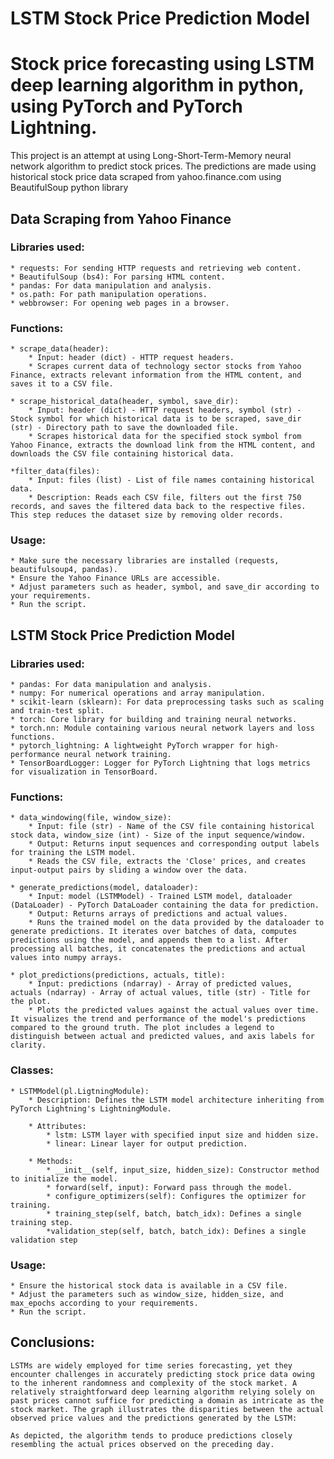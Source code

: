 # LSTM Stock Price Prediction Model

# Stock price forecasting using LSTM deep learning algorithm in python, using PyTorch and PyTorch Lightning.

This project is an attempt at using Long-Short-Term-Memory neural network algorithm to predict stock prices. 
The predictions are made using historical stock price data scraped from yahoo.finance.com using BeautifulSoup python library 


## Data Scraping from Yahoo Finance

### Libraries used:
    * requests: For sending HTTP requests and retrieving web content.
    * BeautifulSoup (bs4): For parsing HTML content.
    * pandas: For data manipulation and analysis.
    * os.path: For path manipulation operations.
    * webbrowser: For opening web pages in a browser.

### Functions:
    * scrape_data(header):
        * Input: header (dict) - HTTP request headers.
        * Scrapes current data of technology sector stocks from Yahoo Finance, extracts relevant information from the HTML content, and saves it to a CSV file.

    * scrape_historical_data(header, symbol, save_dir):
        * Input: header (dict) - HTTP request headers, symbol (str) - Stock symbol for which historical data is to be scraped, save_dir (str) - Directory path to save the downloaded file.
        * Scrapes historical data for the specified stock symbol from Yahoo Finance, extracts the download link from the HTML content, and downloads the CSV file containing historical data.
    
    *filter_data(files):
        * Input: files (list) - List of file names containing historical data.
        * Description: Reads each CSV file, filters out the first 750 records, and saves the filtered data back to the respective files. This step reduces the dataset size by removing older records.
    
### Usage:
    * Make sure the necessary libraries are installed (requests, beautifulsoup4, pandas).
    * Ensure the Yahoo Finance URLs are accessible.
    * Adjust parameters such as header, symbol, and save_dir according to your requirements.
    * Run the script.

## LSTM Stock Price Prediction Model

### Libraries used:
    * pandas: For data manipulation and analysis.
    * numpy: For numerical operations and array manipulation.
    * scikit-learn (sklearn): For data preprocessing tasks such as scaling and train-test split.
    * torch: Core library for building and training neural networks.
    * torch.nn: Module containing various neural network layers and loss functions.
    * pytorch_lightning: A lightweight PyTorch wrapper for high-performance neural network training.
    * TensorBoardLogger: Logger for PyTorch Lightning that logs metrics for visualization in TensorBoard.

### Functions: 
    * data_windowing(file, window_size):
        * Input: file (str) - Name of the CSV file containing historical stock data, window_size (int) - Size of the input sequence/window.
        * Output: Returns input sequences and corresponding output labels for training the LSTM model.
        * Reads the CSV file, extracts the 'Close' prices, and creates input-output pairs by sliding a window over the data.
    
    * generate_predictions(model, dataloader):
        * Input: model (LSTMModel) - Trained LSTM model, dataloader (DataLoader) - PyTorch DataLoader containing the data for prediction.
        * Output: Returns arrays of predictions and actual values.
        * Runs the trained model on the data provided by the dataloader to generate predictions. It iterates over batches of data, computes predictions using the model, and appends them to a list. After processing all batches, it concatenates the predictions and actual values into numpy arrays.
    
    * plot_predictions(predictions, actuals, title):
        * Input: predictions (ndarray) - Array of predicted values, actuals (ndarray) - Array of actual values, title (str) - Title for the plot.
        * Plots the predicted values against the actual values over time. It visualizes the trend and performance of the model's predictions compared to the ground truth. The plot includes a legend to distinguish between actual and predicted values, and axis labels for clarity.

### Classes:
    * LSTMModel(pl.LigtningModule):
        * Description: Defines the LSTM model architecture inheriting from PyTorch Lightning's LightningModule.

        * Attributes:
            * lstm: LSTM layer with specified input size and hidden size.
            * linear: Linear layer for output prediction.
        
        * Methods:
            * __init__(self, input_size, hidden_size): Constructor method to initialize the model.
            * forward(self, input): Forward pass through the model.
            * configure_optimizers(self): Configures the optimizer for training.
            * training_step(self, batch, batch_idx): Defines a single training step.
            *validation_step(self, batch, batch_idx): Defines a single validation step

### Usage:
    * Ensure the historical stock data is available in a CSV file.
    * Adjust the parameters such as window_size, hidden_size, and max_epochs according to your requirements.
    * Run the script.

## Conclusions:
    LSTMs are widely employed for time series forecasting, yet they encounter challenges in accurately predicting stock price data owing to the inherent randomness and complexity of the stock market. A relatively straightforward deep learning algorithm relying solely on past prices cannot suffice for predicting a domain as intricate as the stock market. The graph illustrates the disparities between the actual observed price values and the predictions generated by the LSTM:

    As depicted, the algorithm tends to produce predictions closely resembling the actual prices observed on the preceding day.